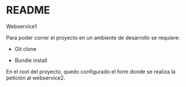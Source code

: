 # README

Webservice1

Para poder correr el proyecto en un ambiente de desarrollo se requiere: 

* Git clone 

* Bundle install

En el root del proyecto, quedo configurado el form donde se realiza la petición al webservice2. 
